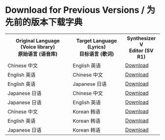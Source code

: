 # Download for Previous Versions / 为先前的版本下载字典 
<table>
<tr>
<th>Original Language (Voice library)<br />原始语言 (语音库)</th>
<th>Target Language (Lyrics)<br />目标语言 (歌词)</th>
<th>Synthesizer V<br />Editor (SV R1)</th>
</tr>
<tr>
<td>Chinese 中文</td>
<td>English 英语</td>
<td><a
    href="https://github.com/Slidingwall/synthv-dictionaries/blob/main/Dictionaries for Synthesizer V Editor/dictionary-mandarin-xsampa/English.xml">Download</a>
</td>
</tr>
<tr>
<td>English 英语</td>
<td>Chinese 中文</td>
<td><a
    href="https://github.com/Slidingwall/synthv-dictionaries/blob/main/Dictionaries for Synthesizer V Editor/dictionary-english-arpabet/Mandarin.xml">Download</a>
</td>
</tr>
<tr>
<td>English 英语</td>
<td>Japanese 日语</td>
<td><a
    href="https://github.com/Slidingwall/synthv-dictionaries/blob/main/Dictionaries for Synthesizer V Editor/dictionary-english-arpabet/Japanese.xml">Download</a>
</td>
</tr>
<tr>
<td>Japanese 日语</td>
<td>Chinese 中文</td>
<td><a
    href="https://github.com/Slidingwall/synthv-dictionaries/blob/main/Dictionaries for Synthesizer V Editor/dictionary-japanese-romaji/Mandarin.xml">Download</a>
</td>
</tr>
<tr>
<td>Japanese 日语</td>
<td>English 英语</td>
<td><a
    href="https://github.com/Slidingwall/synthv-dictionaries/blob/main/Dictionaries for Synthesizer V Editor/dictionary-japanese-romaji/English.xml">Download</a>
</td>
</tr>
<tr>
<td>Chinese 中文</td>
<td>Korean 韩语</td>
<td><a
    href="https://github.com/Slidingwall/synthv-dictionaries/blob/main/Dictionaries for Synthesizer V Editor/dictionary-mandarin-xsampa/Korean.xml">Download</a>
</td>
</tr>
<tr>
<td>English 英语</td>
<td>Korean 韩语</td>
<td><a
    href="https://github.com/Slidingwall/synthv-dictionaries/blob/main/Dictionaries for Synthesizer V Editor/dictionary-english-arpabet/Korean.xml">Download</a>
</td>
</tr>
<tr>
<td>Japanese 日语</td>
<td>Korean 韩语</td>
<td><a
    href="https://github.com/Slidingwall/synthv-dictionaries/blob/main/Dictionaries for Synthesizer V Editor/dictionary-japanese-romaji/Korean.xml">Download</a>
</td>
</tr>
</table>


